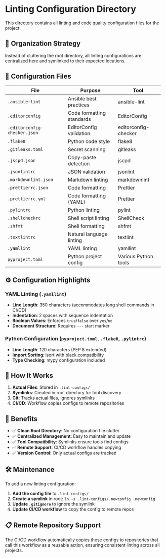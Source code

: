 # Linting Configuration Directory

This directory contains all linting and code quality configuration files for the project.

## 📁 **Organization Strategy**

Instead of cluttering the root directory, all linting configurations are centralized here and symlinked to their expected locations.

## 🔧 **Configuration Files**

| File | Purpose | Tool |
|------|---------|------|
| `.ansible-lint` | Ansible best practices | ansible-lint |
| `.editorconfig` | Code formatting standards | EditorConfig |
| `.editorconfig-checker.json` | EditorConfig validation | editorconfig-checker |
| `.flake8` | Python code style | flake8 |
| `.gitleaks.toml` | Secret scanning | gitleaks |
| `.jscpd.json` | Copy-paste detection | jscpd |
| `.jsonlintrc` | JSON validation | jsonlint |
| `.markdownlint.json` | Markdown linting | markdownlint |
| `.prettierrc.json` | Code formatting | Prettier |
| `.prettierrc.yml` | Code formatting (YAML) | Prettier |
| `.pylintrc` | Python linting | pylint |
| `.shellcheckrc` | Shell script linting | ShellCheck |
| `.shfmt` | Shell formatting | shfmt |
| `.textlintrc` | Natural language linting | textlint |
| `.yamllint` | YAML linting | yamllint |
| `pyproject.toml` | Python project config | Various Python tools |

## ⚙️ **Configuration Highlights**

### YAML Linting (`.yamllint`)
- **Line Length**: 350 characters (accommodates long shell commands in CI/CD)
- **Indentation**: 2 spaces with sequence indentation
- **Boolean Values**: Enforces `true`/`false` over `yes`/`no`
- **Document Structure**: Requires `---` start marker

### Python Configuration (`pyproject.toml`, `.flake8`, `.pylintrc`)
- **Line Length**: 120 characters (PEP 8 extended)
- **Import Sorting**: isort with black compatibility
- **Type Checking**: mypy configuration included

## 🔗 **How It Works**

1. **Actual Files**: Stored in `.lint-configs/`
2. **Symlinks**: Created in root directory for tool discovery
3. **Git**: Tracks actual files, ignores symlinks
4. **CI/CD**: Workflow copies configs to remote repositories

## 🚀 **Benefits**

- ✅ **Clean Root Directory**: No configuration file clutter
- ✅ **Centralized Management**: Easy to maintain and update
- ✅ **Tool Compatibility**: Symlinks ensure tools find configs
- ✅ **Remote Support**: CI/CD workflow handles copying
- ✅ **Version Control**: Only actual configs are tracked

## 🛠️ **Maintenance**

To add a new linting configuration:

1. **Add the config file** to `.lint-configs/`
2. **Create a symlink** in root: `ln -s .lint-configs/.newconfig .newconfig`
3. **Update `.gitignore`** to ignore the symlink
4. **Update CI/CD workflow** to copy the config to remote repos

## 📋 **Remote Repository Support**

The CI/CD workflow automatically copies these configs to repositories that call this workflow as a reusable action, ensuring consistent linting across all projects.
